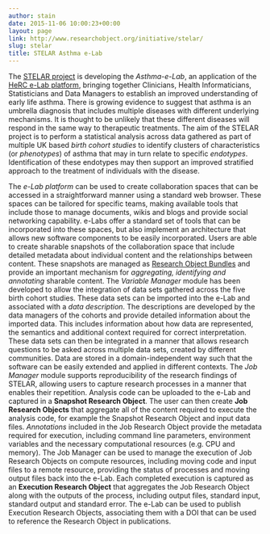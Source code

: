 ```yaml
---
author: stain
date: 2015-11-06 10:00:23+00:00
layout: page
link: http://www.researchobject.org/initiative/stelar/
slug: stelar
title: STELAR Asthma e-Lab
---
```

The [STELAR project](http://www.population-health.manchester.ac.uk/healthinformatics/research/STELAR/) is developing the _Asthma-e-Lab_, an application of the [HeRC e-Lab platform](http://www.herc.ac.uk/2015/05/27/e-lab-the-home-of-team-science/), bringing together Clinicians, Health Informaticians, Statisticians and Data Managers to establish an improved understanding of early life asthma. There is growing evidence to suggest that asthma is an umbrella diagnosis that includes multiple diseases with different underlying mechanisms. It is thought to be unlikely that these different diseases will respond in the same way to therapeutic treatments. The aim of the STELAR project is to perform a statistical analysis across data gathered as part of multiple UK based _birth cohort studies_ to identify clusters of characteristics (or _phenotypes_) of asthma that may in turn relate to specific _endotypes_. Identification of these endotypes may then support an improved stratified approach to the treatment of individuals with the disease.
 
The _e-Lab platform_ can be used to create collaboration spaces that can be accessed in a straightforward manner using a standard web browser. These spaces can be tailored for specific teams, making available tools that include those to manage documents, wikis and blogs and provide social networking capability. e-Labs offer a standard set of tools that can be incorporated into these spaces, but also implement an architecture that allows new software components to be easily incorporated. Users are able to create sharable snapshots of the collaboration space that include detailed metadata about individual content and the relationships between content. These snapshots are managed as [Research Object Bundles](https://w3id.org/bundle/) and provide an important mechanism for _aggregating, identifying and annotating_ sharable content.
The _Variable Manager_ module has been developed to allow the integration of data sets gathered across the five birth cohort studies. These data sets can be imported into the e-Lab and associated with a _data description_. The descriptions are developed by the data managers of the cohorts and provide detailed information about the imported data. This includes information about how data are represented, the semantics and additional context required for correct interpretation. These data sets can then be integrated in a manner that allows research questions to be asked across multiple data sets, created by different communities. Data are stored in a domain-independent way such that the software can be easily extended and applied in different contexts.
The _Job Manager_ module supports reproducibility of the research findings of STELAR, allowing users to capture research processes in a manner that enables their repetition. Analysis code can be uploaded to the e-Lab and captured in a **Snapshot Research Object**. The user can then create **Job Research Objects** that aggregate all of the content required to execute the analysis code, for example the Snapshot Research Object and input data files. _Annotations_ included in the Job Research Object provide the metadata required for execution, including command line parameters, environment variables and the necessary computational resources (e.g. CPU and memory). 
The Job Manager can be used to manage the execution of Job Research Objects on compute resources, including moving code and input files to a remote resource, providing the status of processes and moving output files back into the e-Lab. Each completed execution is captured as an **Execution Research Object** that aggregates the Job Research Object along with the outputs of the process, including output files, standard input, standard output and standard error. The e-Lab can be used to publish Execution Research Objects, associating them with a DOI that can be used to reference the Research Object in publications.
